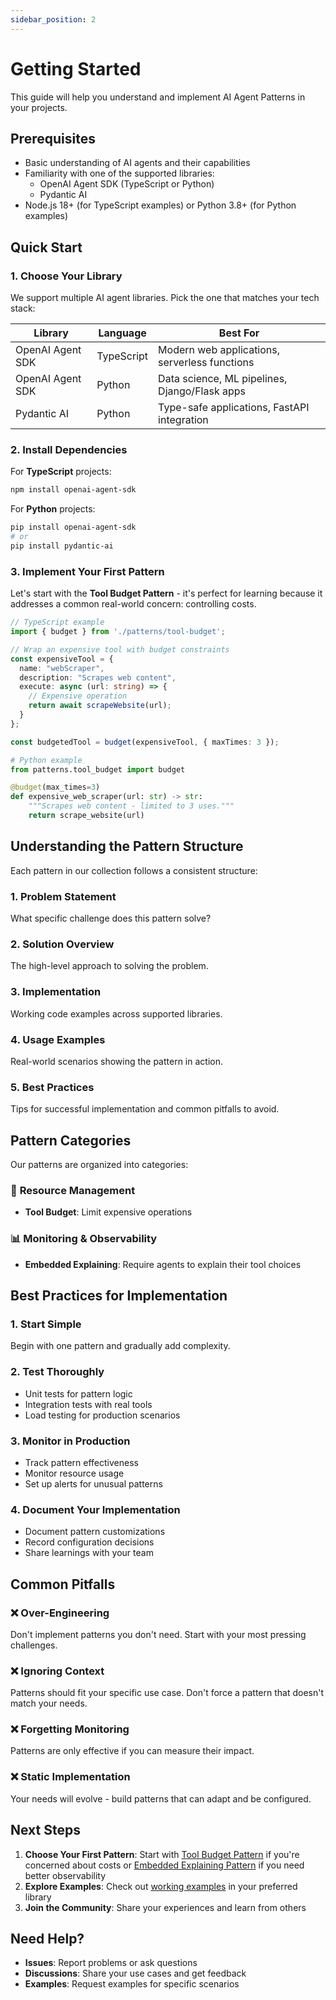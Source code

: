 ```yaml
---
sidebar_position: 2
---
```


# Getting Started

This guide will help you understand and implement AI Agent Patterns in your projects.

## Prerequisites

- Basic understanding of AI agents and their capabilities
- Familiarity with one of the supported libraries:
  - OpenAI Agent SDK (TypeScript or Python)
  - Pydantic AI
- Node.js 18+ (for TypeScript examples) or Python 3.8+ (for Python examples)

## Quick Start

### 1. Choose Your Library

We support multiple AI agent libraries. Pick the one that matches your tech stack:

| Library | Language | Best For |
|---------|----------|----------|
| OpenAI Agent SDK | TypeScript | Modern web applications, serverless functions |
| OpenAI Agent SDK | Python | Data science, ML pipelines, Django/Flask apps |
| Pydantic AI | Python | Type-safe applications, FastAPI integration |

### 2. Install Dependencies

For **TypeScript** projects:
```bash
npm install openai-agent-sdk
```

For **Python** projects:
```bash
pip install openai-agent-sdk
# or
pip install pydantic-ai
```

### 3. Implement Your First Pattern

Let's start with the **Tool Budget Pattern** - it's perfect for learning because it addresses a common real-world concern: controlling costs.

```typescript
// TypeScript example
import { budget } from './patterns/tool-budget';

// Wrap an expensive tool with budget constraints
const expensiveTool = {
  name: "webScraper",
  description: "Scrapes web content",
  execute: async (url: string) => {
    // Expensive operation
    return await scrapeWebsite(url);
  }
};

const budgetedTool = budget(expensiveTool, { maxTimes: 3 });
```

```python
# Python example
from patterns.tool_budget import budget

@budget(max_times=3)
def expensive_web_scraper(url: str) -> str:
    """Scrapes web content - limited to 3 uses."""
    return scrape_website(url)
```

## Understanding the Pattern Structure

Each pattern in our collection follows a consistent structure:

### 1. **Problem Statement**
What specific challenge does this pattern solve?

### 2. **Solution Overview**
The high-level approach to solving the problem.

### 3. **Implementation**
Working code examples across supported libraries.

### 4. **Usage Examples**
Real-world scenarios showing the pattern in action.

### 5. **Best Practices**
Tips for successful implementation and common pitfalls to avoid.

## Pattern Categories

Our patterns are organized into categories:

### 🔧 **Resource Management**
- **Tool Budget**: Limit expensive operations

### 📊 **Monitoring & Observability**
- **Embedded Explaining**: Require agents to explain their tool choices

## Best Practices for Implementation

### 1. **Start Simple**
Begin with one pattern and gradually add complexity.

### 2. **Test Thoroughly**
- Unit tests for pattern logic
- Integration tests with real tools
- Load testing for production scenarios

### 3. **Monitor in Production**
- Track pattern effectiveness
- Monitor resource usage
- Set up alerts for unusual patterns

### 4. **Document Your Implementation**
- Document pattern customizations
- Record configuration decisions
- Share learnings with your team

## Common Pitfalls

### ❌ **Over-Engineering**
Don't implement patterns you don't need. Start with your most pressing challenges.

### ❌ **Ignoring Context**
Patterns should fit your specific use case. Don't force a pattern that doesn't match your needs.

### ❌ **Forgetting Monitoring**
Patterns are only effective if you can measure their impact.

### ❌ **Static Implementation**
Your needs will evolve - build patterns that can adapt and be configured.

## Next Steps

1. **Choose Your First Pattern**: Start with [Tool Budget Pattern](./patterns/tool-budget.md) if you're concerned about costs or [Embedded Explaining Pattern](./patterns/embedded-explaining.md) if you need better observability
2. **Explore Examples**: Check out [working examples](./examples/tool-budget-openai-ts.md) in your preferred library
3. **Join the Community**: Share your experiences and learn from others

## Need Help?

- **Issues**: Report problems or ask questions
- **Discussions**: Share your use cases and get feedback
- **Examples**: Request examples for specific scenarios 
